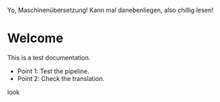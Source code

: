 Yo, Maschinenübersetzung! Kann mal danebenliegen, also chillig lesen!

# Welcome
This is a test documentation.
- Point 1: Test the pipeline.
- Point 2: Check the translation.

look
